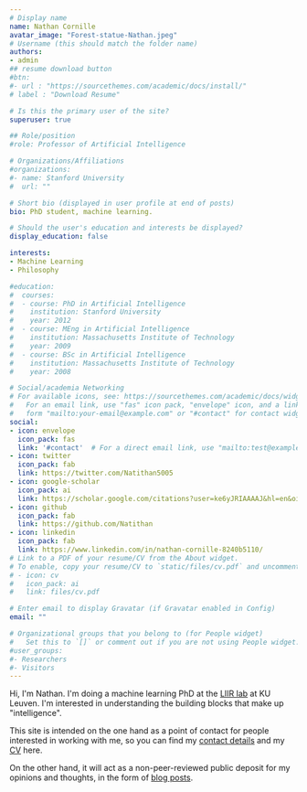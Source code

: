 ```yaml
---
# Display name
name: Nathan Cornille
avatar_image: "Forest-statue-Nathan.jpeg"
# Username (this should match the folder name)
authors:
- admin
## resume download button
#btn:
#- url : "https://sourcethemes.com/academic/docs/install/"
# label : "Download Resume"

# Is this the primary user of the site?
superuser: true

## Role/position
#role: Professor of Artificial Intelligence

# Organizations/Affiliations
#organizations:
#- name: Stanford University
#  url: ""

# Short bio (displayed in user profile at end of posts)
bio: PhD student, machine learning.

# Should the user's education and interests be displayed?
display_education: false

interests:
- Machine Learning
- Philosophy

#education:
#  courses:
#  - course: PhD in Artificial Intelligence
#    institution: Stanford University
#    year: 2012
#  - course: MEng in Artificial Intelligence
#    institution: Massachusetts Institute of Technology
#    year: 2009
#  - course: BSc in Artificial Intelligence
#    institution: Massachusetts Institute of Technology
#    year: 2008

# Social/academia Networking
# For available icons, see: https://sourcethemes.com/academic/docs/widgets/#icons
#   For an email link, use "fas" icon pack, "envelope" icon, and a link in the
#   form "mailto:your-email@example.com" or "#contact" for contact widget.
social:
- icon: envelope
  icon_pack: fas
  link: '#contact'  # For a direct email link, use "mailto:test@example.org".
- icon: twitter
  icon_pack: fab
  link: https://twitter.com/Natithan5005
- icon: google-scholar
  icon_pack: ai
  link: https://scholar.google.com/citations?user=ke6yJRIAAAAJ&hl=en&oi=ao
- icon: github
  icon_pack: fab
  link: https://github.com/Natithan
- icon: linkedin
  icon_pack: fab
  link: https://www.linkedin.com/in/nathan-cornille-8240b5110/
# Link to a PDF of your resume/CV from the About widget.
# To enable, copy your resume/CV to `static/files/cv.pdf` and uncomment the lines below.
# - icon: cv
#   icon_pack: ai
#   link: files/cv.pdf

# Enter email to display Gravatar (if Gravatar enabled in Config)
email: ""

# Organizational groups that you belong to (for People widget)
#   Set this to `[]` or comment out if you are not using People widget.
#user_groups:
#- Researchers
#- Visitors
---
```

Hi, I'm Nathan.
I'm doing a machine learning PhD at the [LIIR lab](https://liir.cs.kuleuven.be/) at KU Leuven.
I'm interested in understanding the building blocks that make up "intelligence".

This site is intended on the one hand as a point of contact for people interested in working with me, so you can find my [contact details](#contact) and my [CV](#cv) here.

On the other hand, it will act as a non-peer-reviewed public deposit for my opinions and thoughts, in the form of [blog posts](#posts).
